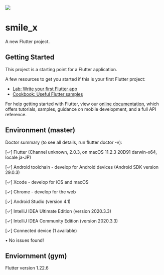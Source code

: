 ![](https://github.com/nkzwlab/SmileX-client/workflows/Flutter%20CI/badge.svg)

# smile_x

A new Flutter project.

## Getting Started

This project is a starting point for a Flutter application.

A few resources to get you started if this is your first Flutter project:

- [Lab: Write your first Flutter app](https://flutter.dev/docs/get-started/codelab)
- [Cookbook: Useful Flutter samples](https://flutter.dev/docs/cookbook)

For help getting started with Flutter, view our 
[online documentation](https://flutter.dev/docs), which offers tutorials, 
samples, guidance on mobile development, and a full API reference.


## Environment (master)
Doctor summary (to see all details, run flutter doctor -v):

[✓] Flutter (Channel unknown, 2.0.3, on macOS 11.2.3 20D91 darwin-x64, locale ja-JP)

[✓] Android toolchain - develop for Android devices (Android SDK version 29.0.3)

[✓] Xcode - develop for iOS and macOS

[✓] Chrome - develop for the web

[✓] Android Studio (version 4.1)

[✓] IntelliJ IDEA Ultimate Edition (version 2020.3.3)

[✓] IntelliJ IDEA Community Edition (version 2020.3.3)

[✓] Connected device (1 available)

• No issues found!

## Enviornment (gym)
Flutter version 1.22.6


